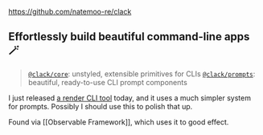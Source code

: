 https://github.com/natemoo-re/clack

## Effortlessly build beautiful command-line apps 🪄

> [`@clack/core`](https://github.com/natemoo-re/clack/blob/main/packages/core#readme): unstyled, extensible primitives for CLIs
> [`@clack/prompts`](https://github.com/natemoo-re/clack/blob/main/packages/prompts#readme): beautiful, ready-to-use CLI prompt components

I just released [a render CLI tool](https://github.com/readmeio/rendish) today, and it uses a much simpler system for prompts. Possibly I should use this to polish that up.

Found via [[Observable Framework]], which uses it to good effect.